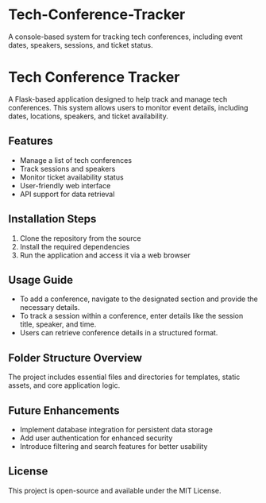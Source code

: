 # Tech-Conference-Tracker
 A console-based system for tracking tech conferences, including event dates, speakers, sessions, and ticket status.

# Tech Conference Tracker

A Flask-based application designed to help track and manage tech conferences. This system allows users to monitor event details, including dates, locations, speakers, and ticket availability.

## Features
- Manage a list of tech conferences
- Track sessions and speakers
- Monitor ticket availability status
- User-friendly web interface
- API support for data retrieval

## Installation Steps
1. Clone the repository from the source
2. Install the required dependencies
3. Run the application and access it via a web browser

## Usage Guide
- To add a conference, navigate to the designated section and provide the necessary details.
- To track a session within a conference, enter details like the session title, speaker, and time.
- Users can retrieve conference details in a structured format.

## Folder Structure Overview
The project includes essential files and directories for templates, static assets, and core application logic.

## Future Enhancements
- Implement database integration for persistent data storage
- Add user authentication for enhanced security
- Introduce filtering and search features for better usability

## License
This project is open-source and available under the MIT License.

 

